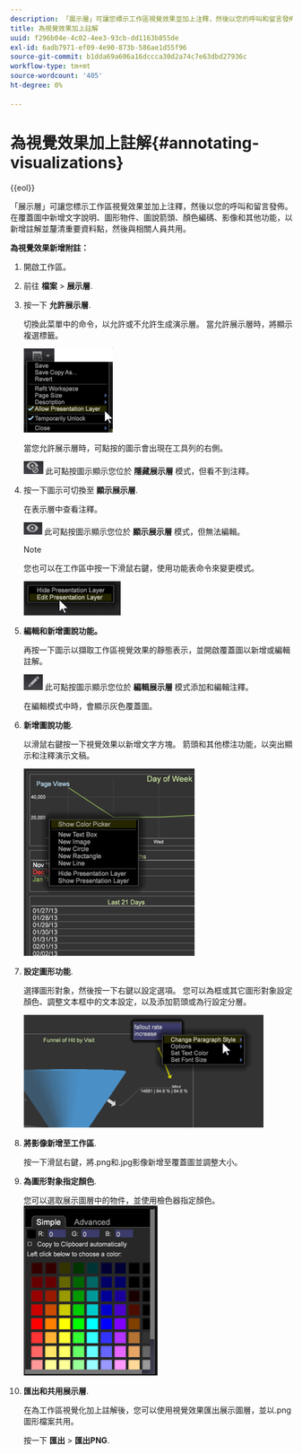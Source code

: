 ```yaml
---
description: 「展示層」可讓您標示工作區視覺效果並加上注釋，然後以您的呼叫和留言發佈。 在覆蓋圖中新增文字說明、圖形物件、圖說箭頭、顏色編碼、影像和其他功能，以新增註解並釐清重要資料點，然後與相關人員共用。
title: 為視覺效果加上註解
uuid: f296b04e-4c02-4ee3-93cb-dd1163b855de
exl-id: 6adb7971-ef09-4e90-873b-586ae1d55f96
source-git-commit: b1dda69a606a16dccca30d2a74c7e63dbd27936c
workflow-type: tm+mt
source-wordcount: '405'
ht-degree: 0%

---
```


# 為視覺效果加上註解{#annotating-visualizations}

{{eol}}

「展示層」可讓您標示工作區視覺效果並加上注釋，然後以您的呼叫和留言發佈。 在覆蓋圖中新增文字說明、圖形物件、圖說箭頭、顏色編碼、影像和其他功能，以新增註解並釐清重要資料點，然後與相關人員共用。

**為視覺效果新增附註：**

1. 開啟工作區。
1. 前往 **檔案** > **展示層**.
1. 按一下 **允許展示層**.

   切換此菜單中的命令，以允許或不允許生成演示層。 當允許展示層時，將顯示複選標籤。

   ![](assets/6_4_presentation_layer_select.png)

   當您允許展示層時，可點按的圖示會出現在工具列的右側。

   ![](assets/dwb_presentation_icon2.png) 此可點按圖示顯示您位於 **隱藏展示層** 模式，但看不到注釋。

1. 按一下圖示可切換至 **顯示展示層**.

   在表示層中查看注釋。

   ![](assets/dwb_presentation_icon3.png) 此可點按圖示顯示您位於 **顯示展示層** 模式，但無法編輯。

   >[!NOTE]
   >
   >您也可以在工作區中按一下滑鼠右鍵，使用功能表命令來變更模式。

   ![](assets/6_4_presentation_layer_right_menu.png)

1. **編輯和新增圖說功能。**

   再按一下圖示以擷取工作區視覺效果的靜態表示，並開啟覆蓋圖以新增或編輯註解。

   ![](assets/dwb_presentation_icon1.png) 此可點按圖示顯示您位於 **編輯展示層** 模式添加和編輯注釋。

   在編輯模式中時，會顯示灰色覆蓋圖。

1. **新增圖說功能**.

   以滑鼠右鍵按一下視覺效果以新增文字方塊。 箭頭和其他標注功能，以突出顯示和注釋演示文稿。

   ![](assets/6_4_presentation_layer_add_annotation.png)

1. **設定圖形功能**.

   選擇圖形對象，然後按一下右鍵以設定選項。 您可以為框或其它圖形對象設定顏色、調整文本框中的文本設定，以及添加箭頭或為行設定分層。

   ![](assets/6_4_presentation_layer_options.png)

1. **將影像新增至工作區**.

   按一下滑鼠右鍵，將.png和.jpg影像新增至覆蓋圖並調整大小。

1. **為圖形對象指定顏色**.

   您可以選取展示圖層中的物件，並使用檢色器指定顏色。 ![](assets/dwb_presentation_colorpicker.png)

1. **匯出和共用展示層**.

   在為工作區視覺化加上註解後，您可以使用視覺效果匯出展示圖層，並以.png圖形檔案共用。

   按一下 **匯出** > **匯出PNG**.
